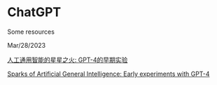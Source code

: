 # ChatGPT
Some resources

Mar/28/2023

[人工通用智能的星星之火: GPT-4的早期实验](./resources/essays/chineseversion.pdf)

[Sparks of Artificial General Intelligence: Early experiments with GPT-4](./resources/essays/sparks-of-artificial-general-intelligence-early-experiments-with-gpt4.pdf)
